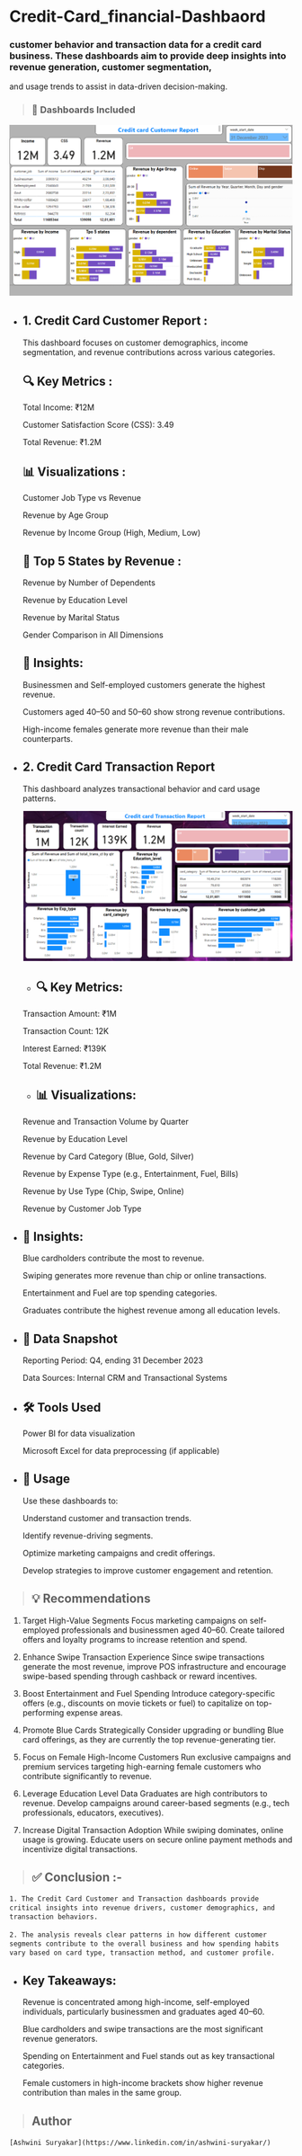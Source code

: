 # Credit-Card_financial-Dashbaord

  ### customer behavior and transaction data for a credit card business. These dashboards aim to provide deep insights into revenue generation, customer segmentation,
  and usage trends to assist in data-driven decision-making.

> ### 📁 Dashboards Included
 
   ![Credit-card-customer-support-dashboard](https://github.com/AshwiniSuryakar09/Credit-Card-Financial-Dashboard/blob/main/Credit%20Card%20customer%20report.png)
    
 * ## 1. Credit Card Customer Report  :
      
    This dashboard focuses on customer demographics, income segmentation, and revenue contributions across various categories.

   ## 🔍 Key Metrics :
  
     Total Income: ₹12M

     Customer Satisfaction Score (CSS): 3.49

     Total Revenue: ₹1.2M

   ## 📊 Visualizations :
  
     Customer Job Type vs Revenue

     Revenue by Age Group
 
     Revenue by Income Group (High, Medium, Low)
   

   ## 🧠 Top 5 States by Revenue :

     Revenue by Number of Dependents

     Revenue by Education Level

     Revenue by Marital Status

     Gender Comparison in All Dimensions
   

   ## 🧠 Insights:
   
 
     Businessmen and Self-employed customers generate the highest revenue.

     Customers aged 40–50 and 50–60 show strong revenue contributions.

     High-income females generate more revenue than their male counterparts.
   


* ## 2. Credit Card Transaction Report
  
     
    This dashboard analyzes transactional behavior and card usage patterns.
  
    ![Credit-card-customer-support-dashboard](https://github.com/AshwiniSuryakar09/Credit-Card-Financial-Dashboard/blob/main/Credit%20card%20transaction%20report.png)


   *  ## 🔍 Key Metrics:
   
   
     Transaction Amount: ₹1M

     Transaction Count: 12K

     Interest Earned: ₹139K

     Total Revenue: ₹1.2M
   

   * ## 📊 Visualizations:
  
  
    Revenue and Transaction Volume by Quarter

    Revenue by Education Level

    Revenue by Card Category (Blue, Gold, Silver)

    Revenue by Expense Type (e.g., Entertainment, Fuel, Bills)

    Revenue by Use Type (Chip, Swipe, Online)

    Revenue by Customer Job Type

  
  

* ## 🧠 Insights:


    Blue cardholders contribute the most to revenue.

    Swiping generates more revenue than chip or online transactions.

    Entertainment and Fuel are top spending categories.

    Graduates contribute the highest revenue among all education levels.


* ## 📅 Data Snapshot

    Reporting Period: Q4, ending 31 December 2023

    Data Sources: Internal CRM and Transactional Systems
  

* ## 🛠 Tools Used
  

   Power BI for data visualization

   Microsoft Excel for data preprocessing (if applicable)



 * ## 📌 Usage
    
    Use these dashboards to:

    Understand customer and transaction trends.

    Identify revenue-driving segments.

    Optimize marketing campaigns and credit offerings.

    Develop strategies to improve customer engagement and retention.


> ## 💡 Recommendations

   1. Target High-Value Segments
     Focus marketing campaigns on self-employed professionals and businessmen aged 40–60. Create tailored offers and loyalty programs to increase retention and spend.

   2. Enhance Swipe Transaction Experience
     Since swipe transactions generate the most revenue, improve POS infrastructure and encourage swipe-based spending through cashback or reward incentives.

   3. Boost Entertainment and Fuel Spending
     Introduce category-specific offers (e.g., discounts on movie tickets or fuel) to capitalize on top-performing expense areas.

   4. Promote Blue Cards Strategically
     Consider upgrading or bundling Blue card offerings, as they are currently the top revenue-generating tier.

   5. Focus on Female High-Income Customers
     Run exclusive campaigns and premium services targeting high-earning female customers who contribute significantly to revenue.

   6. Leverage Education Level Data
     Graduates are high contributors to revenue. Develop campaigns around career-based segments (e.g., tech professionals, educators, executives).

   7. Increase Digital Transaction Adoption
    While swiping dominates, online usage is growing. Educate users on secure online payment methods and incentivize digital transactions.


> ## ✅ Conclusion :-


    1. The Credit Card Customer and Transaction dashboards provide critical insights into revenue drivers, customer demographics, and transaction behaviors.
 
    2. The analysis reveals clear patterns in how different customer segments contribute to the overall business and how spending habits vary based on card type, transaction method, and customer profile.
  

* ## Key Takeaways:
  
  
   Revenue is concentrated among high-income, self-employed individuals, particularly businessmen and graduates aged 40–60.

   Blue cardholders and swipe transactions are the most significant revenue generators.

   Spending on Entertainment and Fuel stands out as key transactional categories.

   Female customers in high-income brackets show higher revenue contribution than males in the same group.




> ## Author
    [Ashwini Suryakar](https://www.linkedin.com/in/ashwini-suryakar/)

